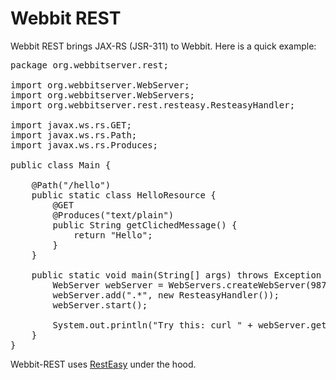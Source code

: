 Webbit REST
===========

Webbit REST brings JAX-RS (JSR-311) to Webbit. Here is a quick example:

<pre>
package org.webbitserver.rest;

import org.webbitserver.WebServer;
import org.webbitserver.WebServers;
import org.webbitserver.rest.resteasy.ResteasyHandler;

import javax.ws.rs.GET;
import javax.ws.rs.Path;
import javax.ws.rs.Produces;

public class Main {

    @Path("/hello")
    public static class HelloResource {
        @GET
        @Produces("text/plain")
        public String getClichedMessage() {
            return "Hello";
        }
    }

    public static void main(String[] args) throws Exception {
        WebServer webServer = WebServers.createWebServer(9877);
        webServer.add(".*", new ResteasyHandler());
        webServer.start();

        System.out.println("Try this: curl " + webServer.getUri() + "hello");
    }
}
</pre>

Webbit-REST uses [RestEasy](http://www.jboss.org/resteasy) under the hood.